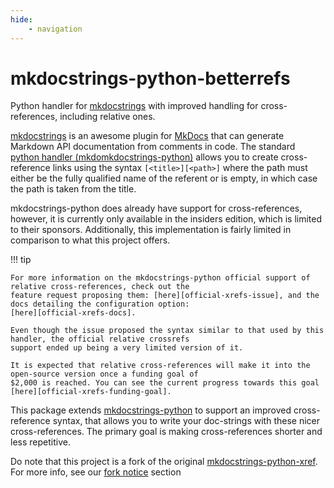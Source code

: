 ```yaml
---
hide:
    - navigation
---
```


# mkdocstrings-python-betterrefs

Python handler for [mkdocstrings] with improved handling for cross-references, including relative ones.

[mkdocstrings] is an awesome plugin for [MkDocs] that can generate Markdown API documentation from comments in code. The
standard [python handler (mkdomkdocstrings-python)][mkdocstrings-python] allows you to create cross-reference links
using the syntax `[<title>][<path>]` where the path must either be the fully qualified name of the referent or is empty,
in which case the path is taken from the title.

mkdocstrings-python does already have support for cross-references, however, it is currently only available in the
insiders edition, which is limited to their sponsors. Additionally, this implementation is fairly limited in comparison
to what this project offers.

!!! tip

    For more information on the mkdocstrings-python official support of relative cross-references, check out the
    feature request proposing them: [here][official-xrefs-issue], and the docs detailing the configuration option:
    [here][official-xrefs-docs].

    Even though the issue proposed the syntax similar to that used by this handler, the official relative crossrefs
    support ended up being a very limited version of it.

    It is expected that relative cross-references will make it into the open-source version once a funding goal of
    $2,000 is reached. You can see the current progress towards this goal [here][official-xrefs-funding-goal].

This package extends [mkdocstrings-python] to support an improved cross-reference syntax, that allows you to write
your doc-strings with these nicer cross-references. The primary goal is making cross-references shorter and less
repetitive.

Do note that this project is a fork of the original [mkdocstrings-python-xref]. For more info, see our [fork
notice][fork-notice] section

[MkDocs]: https://mkdocs.readthedocs.io/
[mkdocstrings]: https://github.com/mkdocstrings/mkdocstrings
[mkdocstrings-python]: https://github.com/mkdocstrings/python
[official-xrefs-issue]: https://github.com/mkdocstrings/python/issues/27
[official-xrefs-docs]: https://mkdocstrings.github.io/python/usage/configuration/docstrings/?h=relative#relative_crossrefs
[official-xrefs-funding-goal]: https://mkdocstrings.github.io/python/insiders/#funding
[mkdocstrings-python-xref]: https://github.com/analog-garage/mkdocstrings-python-xref
[fork-notice]: ./meta/fork.md
